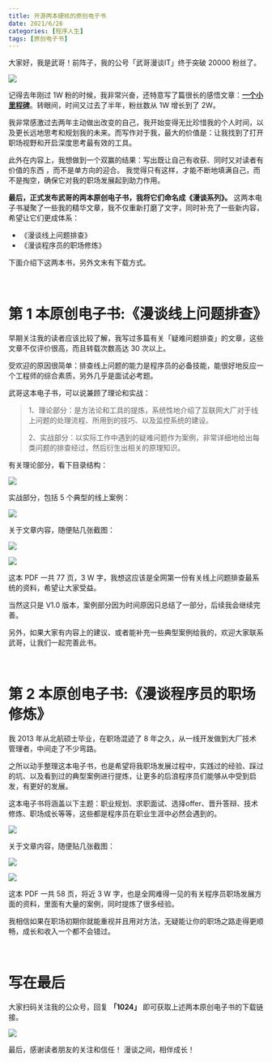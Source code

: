 ```yaml
---
title: 开源两本硬核的原创电子书
date: 2021/6/26
categories: [程序人生]
tags: [原创电子书]
---
```


大家好，我是武哥！前阵子，我的公号「武哥漫谈IT」终于突破 20000 粉丝了。

<!-- more -->

![](https://oscimg.oschina.net/oscnet/bf0cd9a7-9415-4435-a346-8685550cc314.jpg)

记得去年刚过 1W 粉的时候，我非常兴奋，还特意写了篇很长的感悟文章：[**一个小里程碑**](http://mp.weixin.qq.com/s?__biz=MzU2MTM4NDAwMw==&mid=2247487742&idx=1&sn=02a18c9f0eeb473fb74934dfbb48e333&chksm=fc78cfd2cb0f46c429beefea0a5ad55005eccc88138891c4d01850038adc9f772ce0b750b06b&scene=21#wechat_redirect)。转眼间，时间又过去了半年，粉丝数从 1W 增长到了 2W。 

我非常感激过去两年主动做出改变的自己，我开始变得无比珍惜我的个人时间，以及更长远地思考和规划我的未来。而写作对于我，最大的价值是：让我找到了打开职场视野和开启深度思考最有效的工具。

此外在内容上，我想做到一个双赢的结果：写出既让自己有收获、同时又对读者有价值的东西 ，而不是单方向的迎合。 我觉得只有这样，才能不断地填满自己，而不是掏空，确保它对我的职场发展起到助力作用。

**最后，正式发布武哥的两本原创电子书，我将它们命名成《漫谈系列》。** 这两本电子书凝聚了一些我的精华文章，我不仅重新打磨了文字，同时补充了一些新内容，希望让它们更成体系：  

- 《漫谈线上问题排查》  
- 《漫谈程序员的职场修炼》

下面介绍下这两本书，另外文末有下载方式。

<br/>

# 第 1 本原创电子书:《漫谈线上问题排查》

早期关注我的读者应该比较了解，我写过多篇有关「疑难问题排查」的文章，这些文章不仅评价很高，而且转载次数高达 30 次以上。

受欢迎的原因很简单：排查线上问题的能力是程序员的必备技能，能很好地反应一个工程师的综合素质，另外几乎是面试必考题。

武哥这本电子书，可以说兼顾了理论和实战：

> 1、理论部分：是方法论和工具的提炼，系统性地介绍了互联网大厂对于线上问题的处理流程、所用到的技巧、以及监控系统的建设。
>
> 2、实战部分：以实际工作中遇到的疑难问题作为案例，非常详细地给出每类问题的排查经过，然后衍生出相关的原理知识。

有关理论部分，看下目录结构：  

![](https://oscimg.oschina.net/oscnet/d20c5f6c-037b-44fe-92bf-91c5e0e37511.png)

实战部分，包括 5 个典型的线上案例：

![](https://oscimg.oschina.net/oscnet/c956e12a-6b02-4a4c-91db-2022f04e096c.png)

关于文章内容，随便贴几张截图：

![](https://oscimg.oschina.net/oscnet/11bf0db2-d5a6-4f6b-96fa-78a6c59851ca.png)

![](https://oscimg.oschina.net/oscnet/7cc47f00-4c80-4ea2-a309-62379e7bda98.png)

这本 PDF 一共 77 页，3 W 字，我想这应该是全网第一份有关线上问题排查最系统的资料，希望让大家受益。

当然这只是 V1.0 版本，案例部分因为时间原因只总结了一部分，后续我会继续完善。

另外，如果大家有内容上的建议、或者能补充一些典型案例给我的，欢迎大家联系武哥，让我们一起完善此书。

<br/>

# 第 2 本原创电子书:《漫谈程序员的职场修炼》

我 2013 年从北航硕士毕业，在职场混迹了 8 年之久，从一线开发做到大厂技术管理者，中间走了不少弯路。

之所以动手整理这本电子书，也是希望将我职场发展过程中，实践过的经验、踩过的坑、以及看到过的典型案例进行提炼，让更多的后浪程序员们能够从中受到启发，有更好的发展。

这本电子书将涵盖以下主题：职业规划、求职面试、选择offer、晋升答辩、技术修炼、职场成长等等，这些都是程序员在职业生涯中必然会遇到的。

![](https://oscimg.oschina.net/oscnet/9690db8f-e5ce-4cac-a1b2-6b25781455f8.png)

关于文章内容，随便贴几张截图：

![](https://oscimg.oschina.net/oscnet/7f68453e-9f7c-4098-9b7d-8b70bfe3a300.png) 

![](https://oscimg.oschina.net/oscnet/01f0086e-2de0-43a9-a920-766776b9e1d9.png)

这本 PDF 一共 58 页，将近 3 W 字，也是全网难得一见的有关程序员职场发展方面的资料，里面有大量的案例，同时提炼了很多经验。

我相信如果在职场初期你就能重视并且用对方法，无疑能让你的职场之路走得更顺畅，成长和收入一个都不会错过。

<br/>

# 写在最后  

大家扫码关注我的公众号，回复 **「1024」** 即可获取上述两本原创电子书的下载链接。

![](https://img-blog.csdnimg.cn/20201107215432925.jpg)

最后，感谢读者朋友的关注和信任！ 漫谈之间，相伴成长！